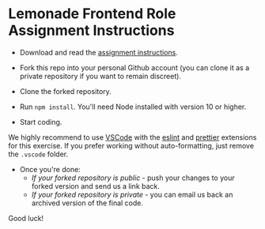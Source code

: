# Lemonade Frontend Role Assignment Instructions

- Download and read the [assignment instructions](https://github.com/Lemonade-Makers/frontend-v1-scaffold-js/files/5479770/Frontend.Home.Assignment.pdf).

- Fork this repo into your personal Github account (you can clone it as a private repository if you want to remain discreet).

- Clone the forked repository.

- Run `npm install`. You'll need Node installed with version 10 or higher.

- Start coding.

We highly recommend to use [VSCode](https://code.visualstudio.com/) with the [eslint](https://marketplace.visualstudio.com/items?itemName=dbaeumer.vscode-eslint) and [prettier](https://marketplace.visualstudio.com/items?itemName=esbenp.prettier-vscode) extensions for this exercise. If you prefer working without auto-formatting, just remove the `.vscode` folder.

- Once you're done:
  - *If your forked repository is public* - push your changes to your forked version and send us a link back.
  - *If your forked repository is private* - you can email us back an archived version of the final code.

Good luck!
